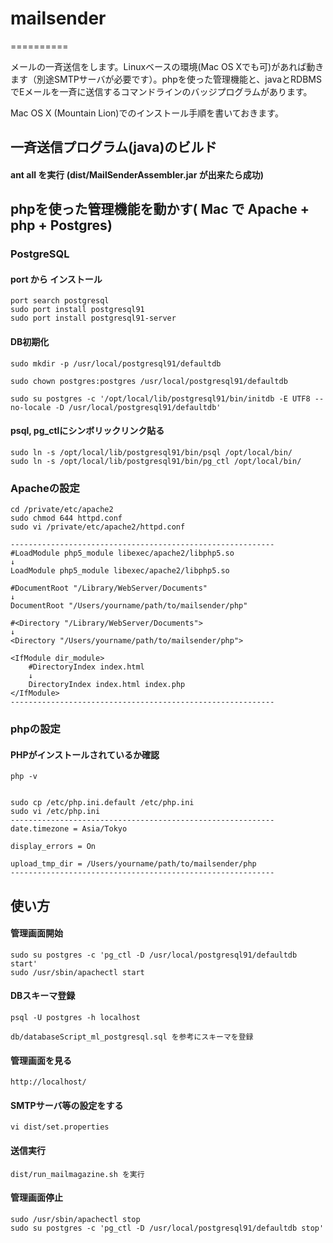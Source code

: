 # mailsender
==========

メールの一斉送信をします。Linuxベースの環境(Mac OS Xでも可)があれば動きます（別途SMTPサーバが必要です）。phpを使った管理機能と、javaとRDBMSでEメールを一斉に送信するコマンドラインのバッジプログラムがあります。




Mac OS X (Mountain Lion)でのインストール手順を書いておきます。





## 一斉送信プログラム(java)のビルド

#### ant all を実行 (dist/MailSenderAssembler.jar が出来たら成功)




## phpを使った管理機能を動かす( Mac で Apache + php + Postgres)



### PostgreSQL

#### port から インストール

    port search postgresql
    sudo port install postgresql91
    sudo port install postgresql91-server

#### DB初期化
    sudo mkdir -p /usr/local/postgresql91/defaultdb

    sudo chown postgres:postgres /usr/local/postgresql91/defaultdb

    sudo su postgres -c '/opt/local/lib/postgresql91/bin/initdb -E UTF8 --no-locale -D /usr/local/postgresql91/defaultdb'

#### psql, pg_ctlにシンボリックリンク貼る

    sudo ln -s /opt/local/lib/postgresql91/bin/psql /opt/local/bin/
    sudo ln -s /opt/local/lib/postgresql91/bin/pg_ctl /opt/local/bin/







### Apacheの設定

    cd /private/etc/apache2
    sudo chmod 644 httpd.conf
    sudo vi /private/etc/apache2/httpd.conf

    -----------------------------------------------------------
    #LoadModule php5_module libexec/apache2/libphp5.so
    ↓
    LoadModule php5_module libexec/apache2/libphp5.so
    
    #DocumentRoot "/Library/WebServer/Documents"
    ↓
    DocumentRoot "/Users/yourname/path/to/mailsender/php"
    
    #<Directory "/Library/WebServer/Documents">
    ↓
    <Directory "/Users/yourname/path/to/mailsender/php">
    
    <IfModule dir_module>
        #DirectoryIndex index.html
    	↓
        DirectoryIndex index.html index.php
    </IfModule>
    -----------------------------------------------------------

### phpの設定

#### PHPがインストールされているか確認

    php -v


    sudo cp /etc/php.ini.default /etc/php.ini
    sudo vi /etc/php.ini
    -----------------------------------------------------------
    date.timezone = Asia/Tokyo

    display_errors = On

    upload_tmp_dir = /Users/yourname/path/to/mailsender/php
    -----------------------------------------------------------



## 使い方

#### 管理画面開始
    sudo su postgres -c 'pg_ctl -D /usr/local/postgresql91/defaultdb start'
    sudo /usr/sbin/apachectl start


#### DBスキーマ登録

    psql -U postgres -h localhost

    db/databaseScript_ml_postgresql.sql を参考にスキーマを登録

#### 管理画面を見る
    http://localhost/


#### SMTPサーバ等の設定をする
    vi dist/set.properties

#### 送信実行
    dist/run_mailmagazine.sh を実行


#### 管理画面停止
    sudo /usr/sbin/apachectl stop
    sudo su postgres -c 'pg_ctl -D /usr/local/postgresql91/defaultdb stop'

